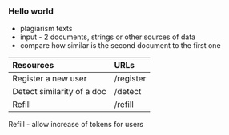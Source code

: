 ### Hello world
+ plagiarism texts
+ input - 2 documents, strings or other sources of data
+ compare how similar is the second document to the first one

| Resources | URLs |
| :-------- | :--- |
| Register a new user | /register |
| Detect similarity of a doc | /detect |
| Refill | /refill |


Refill - allow increase of tokens for users
